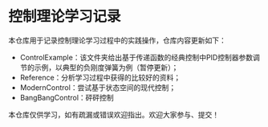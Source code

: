 # 控制理论学习记录

本仓库用于记录控制理论学习过程中的实践操作，仓库内容更新如下：

- ControlExample：该文件夹给出基于传递函数的经典控制中PID控制器参数调节的示例，以典型的负刚度弹簧为例（暂停更新）；
- Reference：分析学习过程中获得的比较好的资料；
- ModernControl：尝试基于状态空间的现代控制；
- BangBangControl：砰砰控制



本仓库仅供学习，如有疏漏或错误欢迎指出。欢迎大家参与、提交！